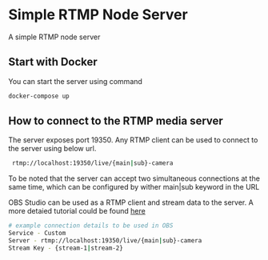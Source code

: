 # Simple RTMP Node Server

A simple RTMP node server

## Start with Docker

You can start the server using command

```bash
docker-compose up
```

## How to connect to the RTMP media server

The server exposes port 19350. Any RTMP client can be used to connect to the server using below url.

```bash
 rtmp://localhost:19350/live/{main|sub}-camera
```

To be noted that the server can accept two simultaneous connections at the same time, which can be configured by wither main|sub keyword in the URL

OBS Studio can be used as a RTMP client and stream data to the server. A more detaied tutorial could be found [here](https://help.streamingvideoprovider.com/en/articles/1394733-how-to-live-stream-with-obs-open-broadcasting-software)

```bash
# example connection details to be used in OBS
Service - Custom
Server - rtmp://localhost:19350/live/{main|sub}-camera
Stream Key - {stream-1|stream-2}
```
